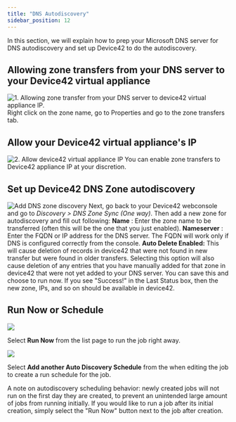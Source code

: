 ```yaml
---
title: "DNS Autodiscovery"
sidebar_position: 12
---
```


In this section, we will explain how to prep your Microsoft DNS server for DNS autodiscovery and set up Device42 to do the autodiscovery.

## Allowing zone transfers from your DNS server to your Device42 virtual appliance

![1. Allowing zone transfer from your DNS server to device42 virtual appliance IP.](/assets/images/2016-03-22-dns-01.png) Right click on the zone name, go to Properties and go to the zone transfers tab.

## Allow your Device42 virtual appliance's IP

![2. Allow device42 virtual appliance IP](/assets/images/2016-03-22-dns-02.png) You can enable zone transfers to Device42 appliance IP at your discretion.

## Set up Device42 DNS Zone autodiscovery

![Add DNS zone discovery](/assets/images/add_dns_zone_autodiscovery.png) Next, go back to your Device42 webconsole and go to _Discovery > DNS Zone Sync (One way)_. Then add a new zone for autodiscovery and fill out following: **Name** : Enter the zone name to be transferred (often this will be the one that you just enabled). **Nameserver** : Enter the FQDN or IP address for the DNS server. The FQDN will work only if DNS is configured correctly from the console. **Auto Delete Enabled:** This will cause deletion of records in device42 that were not found in new transfer but were found in older transfers. Selecting this option will also cause deletion of any entries that you have manually added for that zone in device42 that were not yet added to your DNS server. You can save this and choose to run now. If you see "Success!" in the Last Status box, then the new zone, IPs, and so on should be available in device42.

## Run Now or Schedule

![](/assets/images/image-700x115.png)

Select **Run Now** from the list page to run the job right away.

![](/assets/images/AD_Blade-Discovery-Run-Schedule.png)

Select **Add another Auto Discovery Schedule** from the when editing the job to create a run schedule for the job.

A note on autodiscovery scheduling behavior: newly created jobs will not run on the first day they are created, to prevent an unintended large amount of jobs from running initially. If you would like to run a job after its initial creation, simply select the "Run Now" button next to the job after creation.
